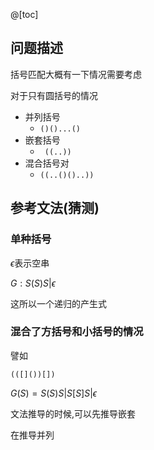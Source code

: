 @[toc]

## 问题描述

括号匹配大概有一下情况需要考虑

对于只有圆括号的情况

- 并列括号
  - `()()...()`
- 嵌套括号
  - ` ((..))`
- 混合括号对
  - `((..()()..))`

## 参考文法(猜测)

### 单种括号

$\epsilon$表示空串

$G:S(S)S|\epsilon$

这所以一个递归的产生式

### 混合了方括号和小括号的情况

譬如

`(([]())[])`

$G(S)=S(S)S|S[S]S|\epsilon$

文法推导的时候,可以先推导嵌套

在推导并列
